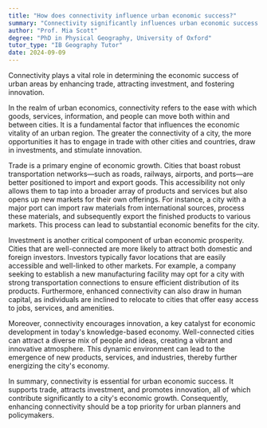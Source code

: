 ```yaml
---
title: "How does connectivity influence urban economic success?"
summary: "Connectivity significantly influences urban economic success by facilitating trade, attracting investment, and promoting innovation."
author: "Prof. Mia Scott"
degree: "PhD in Physical Geography, University of Oxford"
tutor_type: "IB Geography Tutor"
date: 2024-09-09
---
```


Connectivity plays a vital role in determining the economic success of urban areas by enhancing trade, attracting investment, and fostering innovation.

In the realm of urban economics, connectivity refers to the ease with which goods, services, information, and people can move both within and between cities. It is a fundamental factor that influences the economic vitality of an urban region. The greater the connectivity of a city, the more opportunities it has to engage in trade with other cities and countries, draw in investments, and stimulate innovation.

Trade is a primary engine of economic growth. Cities that boast robust transportation networks—such as roads, railways, airports, and ports—are better positioned to import and export goods. This accessibility not only allows them to tap into a broader array of products and services but also opens up new markets for their own offerings. For instance, a city with a major port can import raw materials from international sources, process these materials, and subsequently export the finished products to various markets. This process can lead to substantial economic benefits for the city.

Investment is another critical component of urban economic prosperity. Cities that are well-connected are more likely to attract both domestic and foreign investors. Investors typically favor locations that are easily accessible and well-linked to other markets. For example, a company seeking to establish a new manufacturing facility may opt for a city with strong transportation connections to ensure efficient distribution of its products. Furthermore, enhanced connectivity can also draw in human capital, as individuals are inclined to relocate to cities that offer easy access to jobs, services, and amenities.

Moreover, connectivity encourages innovation, a key catalyst for economic development in today's knowledge-based economy. Well-connected cities can attract a diverse mix of people and ideas, creating a vibrant and innovative atmosphere. This dynamic environment can lead to the emergence of new products, services, and industries, thereby further energizing the city's economy.

In summary, connectivity is essential for urban economic success. It supports trade, attracts investment, and promotes innovation, all of which contribute significantly to a city's economic growth. Consequently, enhancing connectivity should be a top priority for urban planners and policymakers.
    